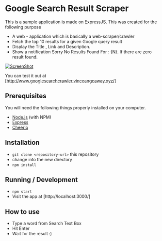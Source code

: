 # Google Search Result Scraper

This is a sample application is made on ExpressJS. 
This was created for the following purpose
 
* A web - application which is basically a web-scraper/crawler
* Fetch the top 10 results for a given Google query result
* Display the Title , Link and Description.
* Show a notification Sorry No Results Found For : {N}. If there are zero result found. 

[![ScreenShot](https://github.com/vinzdez/WebScrapper/blob/feature/screenahot/public/images/screenshot.png)](#features)

You can test it out at [http://www.googlesearchcrawler.vinceangcaway.xyz/]

## Prerequisites

You will need the following things properly installed on your computer.

* [Node.js](http://nodejs.org/) (with NPM)
* [Express](https://expressjs.com/)
* [Cheerio](https://github.com/cheeriojs/cheerio)

## Installation

* `git clone <repository-url>` this repository
* change into the new directory
* `npm install`

## Running / Development
* `npm start`
* Visit the app at [http://localhost:3000/]

## How to use 
* Type a word from Search Text Box
* Hit Enter
* Wait for the result :)

